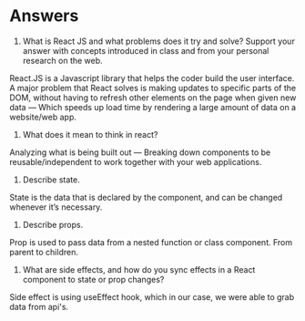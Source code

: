 # Answers

1. What is React JS and what problems does it try and solve? Support your answer with concepts introduced in class and from your personal research on the web.

React.JS is a Javascript library that helps the coder build the user interface. A major problem that React solves is making updates to specific parts of the DOM, without having to refresh other elements on the page when given new data — Which speeds up load time by rendering a large amount of data on a website/web app.

1. What does it mean to think in react?

Analyzing what is being built out — Breaking down components to be reusable/independent to work together with your web applications.

1. Describe state.

State is the data that is declared by the component, and can be changed whenever it’s necessary.

1. Describe props.

Prop is used to pass data from a nested function or class component. From parent to children.

1. What are side effects, and how do you sync effects in a React component to state or prop changes?

Side effect is using useEffect hook, which in our case, we were able to grab data from api's.